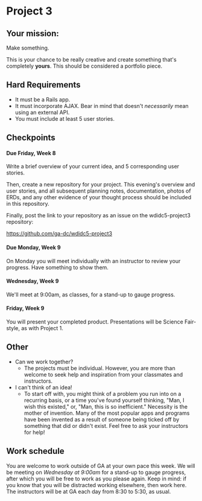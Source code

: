 # Project 3

## Your mission:

Make something.

This is your chance to be really creative and create something that's completely **yours**. This should be considered a portfolio piece.

## Hard Requirements

- It must be a Rails app.
- It must incorporate AJAX. Bear in mind that doesn't *necessarily* mean using an external API.
- You must include at least 5 user stories.

## Checkpoints

#### Due Friday, Week 8

Write a brief overview of your current idea, and 5 corresponding user stories.

Then, create a new repository for your project. This evening's overview and user stories, and all subsequent planning notes, documentation, photos of ERDs, and any other evidence of your thought process should be included in this repository. 

Finally, post the link to your repository as an issue on the wdidc5-project3 repository:

https://github.com/ga-dc/wdidc5-project3

#### Due Monday, Week 9

On Monday you will meet individually with an instructor to review your progress. Have something to show them.

#### Wednesday, Week 9

We'll meet at 9:00am, as classes, for a stand-up to gauge progress.

#### Friday, Week 9

You will present your completed product. Presentations will be Science Fair-style, as with Project 1. 

## Other 

- Can we work together?
  - The projects must be individual. However, you are more than welcome to seek help and inspiration from your classmates and instructors.
- I can't think of an idea!
  - To start off with, you might think of a problem you run into on a recurring basis, or a time you've found yourself thinking, "Man, I wish this existed," or, "Man, this is so inefficient." Necessity is the mother of invention. Many of the most popular apps and programs have been invented as a result of someone being ticked off by something that did or didn't exist. Feel free to ask your instructors for help!

## Work schedule

You are welcome to work outside of GA at your own pace this week. We will be meeting on *Wednesday at 9:00am* for a stand-up to gauge progress, after which you will be free to work as you please again. Keep in mind: if you know that you will be distracted working elsewhere, then work here. The instructors will be at GA each day from 8:30 to 5:30, as usual.
